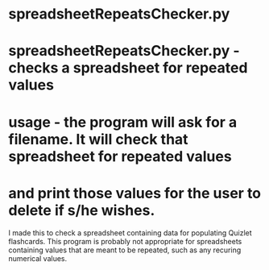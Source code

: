 # spreadsheetRepeatsChecker.py
# spreadsheetRepeatsChecker.py - checks a spreadsheet for repeated values
#   usage - the program will ask for a filename. It will check that spreadsheet for repeated values
#			and print those values for the user to delete if s/he wishes.

I made this to check a spreadsheet containing data for populating Quizlet flashcards. This program is probably not appropriate for spreadsheets containing values that are meant to be repeated, such as any recuring numerical values.
